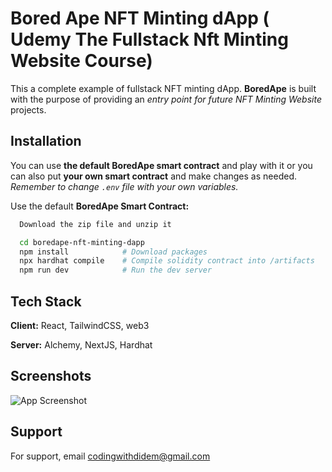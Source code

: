 # Bored Ape NFT Minting dApp ( Udemy The Fullstack Nft Minting Website Course)

This a complete example of fullstack NFT minting dApp. **BoredApe** is built with the purpose of providing an _entry point for future NFT Minting Website_ projects.

## Installation

You can use **the default BoredApe smart contract** and play with it or you can also put **your own smart contract** and make changes as needed. _Remember to change `.env` file with your own variables._

Use the default **BoredApe Smart Contract:**

```bash
  Download the zip file and unzip it

  cd boredape-nft-minting-dapp
  npm install            # Download packages
  npx hardhat compile    # Compile solidity contract into /artifacts
  npm run dev            # Run the dev server
```

## Tech Stack

**Client:** React, TailwindCSS, web3

**Server:** Alchemy, NextJS, Hardhat

## Screenshots

![App Screenshot](https://raw.githubusercontent.com/codingwithdidem/boredape-minting-dapp/main/public/images/ss.png)

## Support

For support, email codingwithdidem@gmail.com
